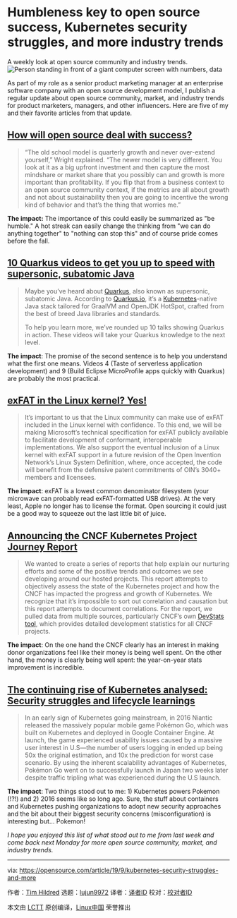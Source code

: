 [#]: collector: (lujun9972)
[#]: translator: ( )
[#]: reviewer: ( )
[#]: publisher: ( )
[#]: url: ( )
[#]: subject: (Humbleness key to open source success, Kubernetes security struggles, and more industry trends)
[#]: via: (https://opensource.com/article/19/9/kubernetes-security-struggles-and-more)
[#]: author: (Tim Hildred https://opensource.com/users/thildred)

Humbleness key to open source success, Kubernetes security struggles, and more industry trends
======
A weekly look at open source community and industry trends.
![Person standing in front of a giant computer screen with numbers, data][1]

As part of my role as a senior product marketing manager at an enterprise software company with an open source development model, I publish a regular update about open source community, market, and industry trends for product marketers, managers, and other influencers. Here are five of my and their favorite articles from that update.

## [How will open source deal with success?][2]

> “The old school model is quarterly growth and never over-extend yourself,” Wright explained. “The newer model is very different. You look at it as a big upfront investment and then capture the most mindshare or market share that you possibly can and growth is more important than profitability. If you flip that from a business context to an open source community context, if the metrics are all about growth and not about sustainability then you are going to incentive the wrong kind of behavior and that’s the thing that worries me.”

**The impact:** The importance of this could easily be summarized as "be humble." A hot streak can easily change the thinking from "we can do anything together" to "nothing can stop this" and of course pride comes before the fall.

## [10 Quarkus videos to get you up to speed with supersonic, subatomic Java][3]

> Maybe you’ve heard about [Quarkus][4], also known as supersonic, subatomic Java. According to [Quarkus.io][5], it’s a [Kubernetes][6]-native Java stack tailored for GraalVM and OpenJDK HotSpot, crafted from the best of breed Java libraries and standards.
>
> To help you learn more, we’ve rounded up 10 talks showing Quarkus in action. These videos will take your Quarkus knowledge to the next level.

**The impact**: The promise of the second sentence is to help you understand what the first one means. Videos 4 (Taste of serverless application development) and 9 (Build Eclipse MicroProfile apps quickly with Quarkus) are probably the most practical.

## [exFAT in the Linux kernel? Yes!][7]

> It’s important to us that the Linux community can make use of exFAT included in the Linux kernel with confidence. To this end, we will be making Microsoft’s technical specification for exFAT publicly available to facilitate development of conformant, interoperable implementations. We also support the eventual inclusion of a Linux kernel with exFAT support in a future revision of the Open Invention Network’s Linux System Definition, where, once accepted, the code will benefit from the defensive patent commitments of OIN’s 3040+ members and licensees.

**The impact**: exFAT is a lowest common denominator filesystem (your microwave can probably read exFAT-formatted USB drives). At the very least, Apple no longer has to license the format. Open sourcing it could just be a good way to squeeze out the last little bit of juice.

## [Announcing the CNCF Kubernetes Project Journey Report][8]

> We wanted to create a series of reports that help explain our nurturing efforts and some of the positive trends and outcomes we see developing around our hosted projects. This report attempts to objectively assess the state of the Kubernetes project and how the CNCF has impacted the progress and growth of Kubernetes. We recognize that it’s impossible to sort out correlation and causation but this report attempts to document correlations. For the report, we pulled data from multiple sources, particularly CNCF’s own [DevStats tool][9], which provides detailed development statistics for all CNCF projects.

**The impact**: On the one hand the CNCF clearly has an interest in making donor organizations feel like their money is being well spent. On the other hand, the money is clearly being well spent: the year-on-year stats improvement is incredible.

## [The continuing rise of Kubernetes analysed: Security struggles and lifecycle learnings][10]

> In an early sign of Kubernetes going mainstream, in 2016 Niantic released the massively popular mobile game Pokémon Go, which was built on Kubernetes and deployed in Google Container Engine. At launch, the game experienced usability issues caused by a massive user interest in U.S—the number of users logging in ended up being 50x the original estimation, and 10x the prediction for worst case scenario. By using the inherent scalability advantages of Kubernetes, Pokémon Go went on to successfully launch in Japan two weeks later despite traffic tripling what was experienced during the U.S launch.

**The impact**: Two things stood out to me: 1) Kubernetes powers Pokemon (!?!) and 2) 2016 seems like so long ago. Sure, the stuff about containers and Kubernetes pushing organizations to adopt new security approaches and the bit about their biggest security concerns (misconfiguration) is interesting but... Pokemon!

_I hope you enjoyed this list of what stood out to me from last week and come back next Monday for more open source community, market, and industry trends._

--------------------------------------------------------------------------------

via: https://opensource.com/article/19/9/kubernetes-security-struggles-and-more

作者：[Tim Hildred][a]
选题：[lujun9972][b]
译者：[译者ID](https://github.com/译者ID)
校对：[校对者ID](https://github.com/校对者ID)

本文由 [LCTT](https://github.com/LCTT/TranslateProject) 原创编译，[Linux中国](https://linux.cn/) 荣誉推出

[a]: https://opensource.com/users/thildred
[b]: https://github.com/lujun9972
[1]: https://opensource.com/sites/default/files/styles/image-full-size/public/lead-images/data_metrics_analytics_desktop_laptop.png?itok=9QXd7AUr (Person standing in front of a giant computer screen with numbers, data)
[2]: https://www.sdxcentral.com/articles/opinion-editorial/how-will-open-source-deal-with-success/2019/08/
[3]: https://developers.redhat.com/blog/2019/08/26/10-quarkus-videos-to-get-you-up-to-speed-with-supersonic-subatomic-java/
[4]: https://developers.redhat.com/blog/2019/05/09/create-your-first-quarkus-project-with-eclipse-ide-red-hat-codeready-studio/
[5]: https://quarkus.io/
[6]: https://developers.redhat.com/topics/kubernetes/
[7]: https://cloudblogs.microsoft.com/opensource/2019/08/28/exfat-linux-kernel/
[8]: https://www.cncf.io/blog/2019/08/29/announcing-the-cncf-kubernetes-project-journey-report/
[9]: https://k8s.devstats.cncf.io/d/12/dashboards?orgId=1&refresh=15m
[10]: https://www.cloudcomputing-news.net/news/2019/aug/29/continuing-rise-kubernetes-analysed-security-struggles-and-lifecycle-learnings/
